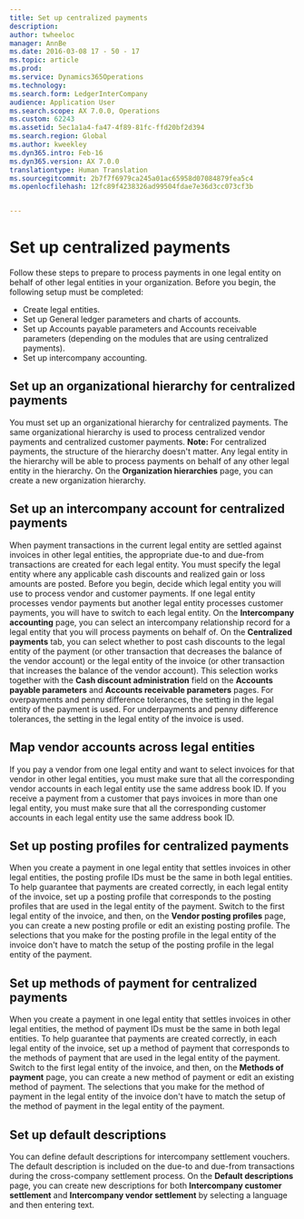 ```yaml
---
title: Set up centralized payments
description: 
author: twheeloc
manager: AnnBe
ms.date: 2016-03-08 17 - 50 - 17
ms.topic: article
ms.prod: 
ms.service: Dynamics365Operations
ms.technology: 
ms.search.form: LedgerInterCompany
audience: Application User
ms.search.scope: AX 7.0.0, Operations
ms.custom: 62243
ms.assetid: 5ec1a1a4-fa47-4f89-81fc-ffd20bf2d394
ms.search.region: Global
ms.author: kweekley
ms.dyn365.intro: Feb-16
ms.dyn365.version: AX 7.0.0
translationtype: Human Translation
ms.sourcegitcommit: 2b7f7f6979ca245a01ac65958d07084879fea5c4
ms.openlocfilehash: 12fc89f4238326ad99504fdae7e36d3cc073cf3b


---
```


# <a name="set-up-centralized-payments"></a>Set up centralized payments



Follow these steps to prepare to process payments in one legal entity on behalf of other legal entities in your organization. Before you begin, the following setup must be completed:

-   Create legal entities.
-   Set up General ledger parameters and charts of accounts.
-   Set up Accounts payable parameters and Accounts receivable parameters (depending on the modules that are using centralized payments).
-   Set up intercompany accounting.

## <a name="set-up-an-organizational-hierarchy-for-centralized-payments"></a>Set up an organizational hierarchy for centralized payments
You must set up an organizational hierarchy for centralized payments. The same organizational hierarchy is used to process centralized vendor payments and centralized customer payments. **Note:** For centralized payments, the structure of the hierarchy doesn't matter. Any legal entity in the hierarchy will be able to process payments on behalf of any other legal entity in the hierarchy. On the **Organization hierarchies** page, you can create a new organization hierarchy.

## <a name="set-up-an-intercompany-account-for-centralized-payments"></a>Set up an intercompany account for centralized payments
When payment transactions in the current legal entity are settled against invoices in other legal entities, the appropriate due-to and due-from transactions are created for each legal entity. You must specify the legal entity where any applicable cash discounts and realized gain or loss amounts are posted. Before you begin, decide which legal entity you will use to process vendor and customer payments. If one legal entity processes vendor payments but another legal entity processes customer payments, you will have to switch to each legal entity. On the **Intercompany accounting** page, you can select an intercompany relationship record for a legal entity that you will process payments on behalf of. On the **Centralized payments** tab, you can select whether to post cash discounts to the legal entity of the payment (or other transaction that decreases the balance of the vendor account) or the legal entity of the invoice (or other transaction that increases the balance of the vendor account). This selection works together with the **Cash discount administration** field on the **Accounts payable parameters** and **Accounts receivable parameters** pages. For overpayments and penny difference tolerances, the setting in the legal entity of the payment is used. For underpayments and penny difference tolerances, the setting in the legal entity of the invoice is used.

## <a name="map-vendor-accounts-across-legal-entities"></a>Map vendor accounts across legal entities
If you pay a vendor from one legal entity and want to select invoices for that vendor in other legal entities, you must make sure that all the corresponding vendor accounts in each legal entity use the same address book ID. If you receive a payment from a customer that pays invoices in more than one legal entity, you must make sure that all the corresponding customer accounts in each legal entity use the same address book ID.

## <a name="set-up-posting-profiles-for-centralized-payments"></a>Set up posting profiles for centralized payments
When you create a payment in one legal entity that settles invoices in other legal entities, the posting profile IDs must be the same in both legal entities. To help guarantee that payments are created correctly, in each legal entity of the invoice, set up a posting profile that corresponds to the posting profiles that are used in the legal entity of the payment. Switch to the first legal entity of the invoice, and then, on the **Vendor posting profiles** page, you can create a new posting profile or edit an existing posting profile. The selections that you make for the posting profile in the legal entity of the invoice don't have to match the setup of the posting profile in the legal entity of the payment.

## <a name="set-up-methods-of-payment-for-centralized-payments"></a>Set up methods of payment for centralized payments
When you create a payment in one legal entity that settles invoices in other legal entities, the method of payment IDs must be the same in both legal entities. To help guarantee that payments are created correctly, in each legal entity of the invoice, set up a method of payment that corresponds to the methods of payment that are used in the legal entity of the payment. Switch to the first legal entity of the invoice, and then, on the **Methods of payment** page, you can create a new method of payment or edit an existing method of payment. The selections that you make for the method of payment in the legal entity of the invoice don't have to match the setup of the method of payment in the legal entity of the payment.

## <a name="set-up-default-descriptions"></a>Set up default descriptions
You can define default descriptions for intercompany settlement vouchers. The default description is included on the due-to and due-from transactions during the cross-company settlement process. On the **Default descriptions** page, you can create new descriptions for both **Intercompany customer settlement** and **Intercompany vendor settlement** by selecting a language and then entering text.




<!--HONumber=Feb17_HO3-->


